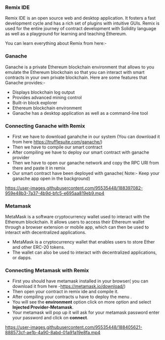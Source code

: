 ### Remix IDE

Remix IDE is an open source web and desktop application. It fosters a fast development cycle and has a rich set of plugins with intuitive GUIs. Remix is used for the entire journey of contract development with Solidity language as well as a playground for learning and teaching Ethereum.

You can learn everything about Remix from here:- 

### Ganache 
Ganache is a private Ethereum blockchain environment that allows to you emulate the Ethereum blockchain so that you can interact with smart contracts in your own private blockchain. Here are some features that Ganache provides:-

- Displays blockchain log output
- Provides advanced mining control
- Built-in block explorer
- Ethereum blockchain environment
- Ganache has a desktop application as well as a command-line tool

### Connecting Ganache with Remix
- First we have to download ganahche in our system (You can download it from here https://trufflesuite.com/ganache/)
- Then we have to compile our smart contract 
- After compiling we have to deploy our smart contract with ganache provider
- Then we have to open our ganache network and copy the RPC URl from there and paste it in remix
- Our smart contract have been deployed with ganache( Note:- Keep your ganache app open in the background)

https://user-images.githubusercontent.com/95535448/188397082-959e48b3-7a37-4b9d-bfc5-e695aa819eb9.mp4

### Metamask
MetaMask is a software cryptocurrency wallet used to interact with the Ethereum blockchain. It allows users to access their Ethereum wallet through a browser extension or mobile app, which can then be used to interact with decentralized applications.
- MetaMask is a cryptocurrency wallet that enables users to store Ether and other ERC-20 tokens.
- The wallet can also be used to interact with decentralized applications, or dapps.

### Connecting Metamask with Remix
- First you should have metamask installed in your browser( you can download it from here -https://metamask.io/download/) 
- Then open your contract in remix ide and compile it.
- After compiling your contracts u have to deploy the menu .
- You will see the **environment** option click on more option and select **Injected Provider-Metamask**.
- Your metamask will pop up it will ask for your metamask password enter your password and click on **connect**.


https://user-images.githubusercontent.com/95535448/188405621-888573cf-ae1b-4a90-8abd-01a91a19e8fa.mp4





